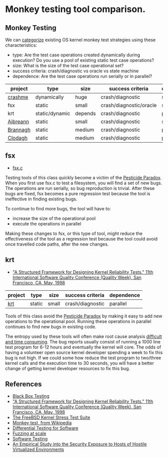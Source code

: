 # Monkey testing tool comparison.


## Monkey Testing

We can [categorize](http://www.testingeducation.org/k04/documents/bbst16_2004.ppt)
existing OS kernel monkey test strategies using these characteristics:

* type: Are the test case operations created dynamically during execution?  Do you use a pool of existing static test case operations?
* size: What is the size of the test case operational set?
* success criteria: crash/diagnostic vs oracle vs state machine
* dependence: Are the test case operations run serially or in parallel?

project | type | size | success criteria | dependence
------- | ---- | ---- | ---------------- | ----------
[crashme](http://people.delphiforums.com/gjc/crashme.html) | dynamically | huge | crash/diagnostic | serially
fsx | static | small | crash/diagnostic/oracle | serially
krt | static/dynamic | depends | crash/diagnostic | parallel
[Aibreann](https://github.com/google/file-system-stress-testing/tree/master/src/aibreann) | static | small | crash/diagnostic | serially
[Brannagh](https://github.com/google/file-system-stress-testing/tree/master/src/brannagh) | static | medium | crash/diagnostic | parallel
[Clodagh](https://github.com/google/file-system-stress-testing/tree/master/src/clodagh) | static | medium | crash/diagnostic | parallel


## fsx

* [fsx.c](http://codemonkey.org.uk/projects/fsx/)

Testing tools of this class quickly become a victim of the
[Pesticide Paradox](https://github.com/google/file-system-stress-testing/blob/master/docs/dictionary/pesticideparadox.md).
When you first use fsx.c to test a filesystem, you will find a set of new
bugs.  The operations are run serially, so bug reproduction is trivial. After
these bugs are fixed, fsx becomes a pure regression test because the tool is
ineffective in finding existing bugs.

To continue to find more bugs, the tool will have to:
* increase the size of the operational pool
* execute the operations in parallel

Making these changes to fsx, or this type of tool, might reduce the
effectiveness of the tool as a regression test because the tool could avoid
once travelled code paths, after the new changes.

## krt

* ["A Structured Framework for Designing Kernel Reliability Tests." 11th International Software Quality Conference (Quality Week), San Francisco, CA, May, 1998](http://www.employees.org/~kirk/doc/krt.ps.gz)

project | type | size | success criteria | dependence
------- | ---- | ---- | ---------------- | ----------
[krt](http://www.employees.org/~kirk/doc/krt.ps.gz) | static | small | crash/diagnostic | parallel

Tools of this class avoid the
[Pesticide Paradox](https://github.com/google/file-system-stress-testing/blob/master/docs/dictionary/pesticideparadox.md)
by making it easy to add new operations to the operational pool. Running these
operations in parallel continues to find new bugs in existing code.

The entropy used by these tools will often make root cause analysis
[difficult and time consuming](http://unix.derkeiler.com/Mailing-Lists/FreeBSD/arch/2009-01/msg00053.html).
The bug reports usually consist of running a 1000 line test program for 6-12
hours and eventually the kernel will core.  The odds of having a volunteer open
source kernel developer spending a week to fix this bug is not high.  If we
could some how reduce the test program to two/three kernel calls and the
execution time to 30 seconds, you will have a better change of getting kernel
developer resources to fix this bug.  


## References

* [Black Box Testing](http://www.testingeducation.org/k04/documents/bbst16_2004.ppt)
* ["A Structured Framework for Designing Kernel Reliability Tests." 11th International Software Quality Conference (Quality Week), San Francisco, CA, May, 1998](http://www.employees.org/~kirk/doc/krt.ps.gz)
* [The FreeBSD Kernel Stress Test Suite](http://people.freebsd.org/~pho/stress/index.html)
* [Monkey test, from Wikipedia](http://en.wikipedia.org/wiki/Monkey_test)
* [Differential Testing for Software](http://www.linux-mips.org/pub/linux/mips/people/macro/DEC/DTJ/DTJT08/DTJT08PF.PDF)
* [Fuzzing at scale](http://googleonlinesecurity.blogspot.com/2011/08/fuzzing-at-scale.html)
* [Software Testing](http://www.ece.cmu.edu/~koopman/des_s99/sw_testing)
* [An Empirical Study into the Security Exposure to Hosts of Hostile Virtualized Environments](http://taviso.decsystem.org/virtsec.pdf)
